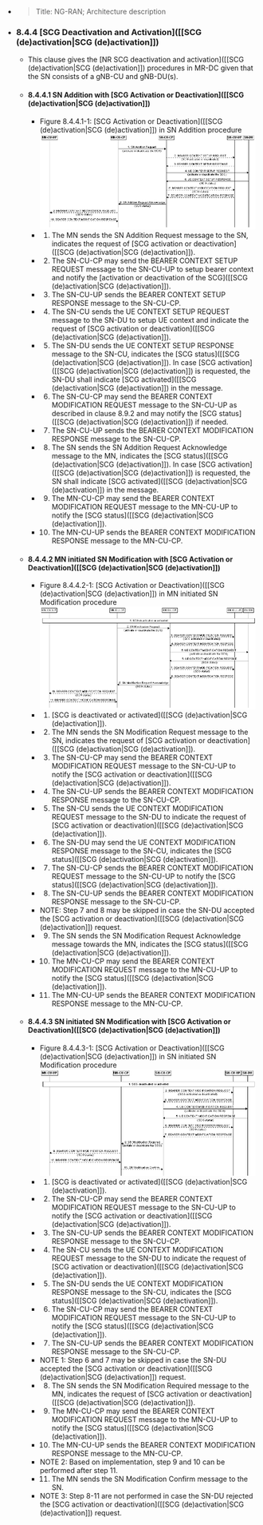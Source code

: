 - > Title: NG-RAN; Architecture description
- ### 8.4.4 [SCG Deactivation and Activation]([[SCG (de)activation|SCG (de)activation]])
	- This clause gives the [NR SCG deactivation and activation]([[SCG (de)activation|SCG (de)activation]]) procedures in MR-DC given that the SN consists of a gNB-CU and gNB-DU(s).
	- #### 8.4.4.1 SN Addition with [SCG Activation or Deactivation]([[SCG (de)activation|SCG (de)activation]])
		- Figure 8.4.4.1-1: [SCG Activation or Deactivation]([[SCG (de)activation|SCG (de)activation]]) in SN Addition procedure
		  ![image.png](../assets/image_1695382506229_0.png)
		- 1. The MN sends the SN Addition Request message to the SN, indicates the request of [SCG activation or deactivation]([[SCG (de)activation|SCG (de)activation]]).
		- 2. The SN-CU-CP may send the BEARER CONTEXT SETUP REQUEST message to the SN-CU-UP to setup bearer context and notify the [activation or deactivation of the SCG]([[SCG (de)activation|SCG (de)activation]]).
		- 3. The SN-CU-UP sends the BEARER CONTEXT SETUP RESPONSE message to the SN-CU-CP.
		- 4. The SN-CU sends the UE CONTEXT SETUP REQUEST message to the SN-DU to setup UE context and indicate the request of [SCG activation or deactivation]([[SCG (de)activation|SCG (de)activation]]).
		- 5. The SN-DU sends the UE CONTEXT SETUP RESPONSE message to the SN-CU, indicates the [SCG status]([[SCG (de)activation|SCG (de)activation]]). In case [SCG activation]([[SCG (de)activation|SCG (de)activation]]) is requested, the SN-DU shall indicate [SCG activated]([[SCG (de)activation|SCG (de)activation]]) in the message.
		- 6. The SN-CU-CP may send the BEARER CONTEXT MODIFICATION REQUEST message to the SN-CU-UP as described in clause 8.9.2 and may notify the [SCG status]([[SCG (de)activation|SCG (de)activation]]) if needed.
		- 7. The SN-CU-UP sends the BEARER CONTEXT MODIFICATION RESPONSE message to the SN-CU-CP.
		- 8. The SN sends the SN Addition Request Acknowledge message to the MN, indicates the [SCG status]([[SCG (de)activation|SCG (de)activation]]). In case [SCG activation]([[SCG (de)activation|SCG (de)activation]]) is requested, the SN shall indicate [SCG activated]([[SCG (de)activation|SCG (de)activation]]) in the message.
		- 9. The MN-CU-CP may send the BEARER CONTEXT MODIFICATION REQUEST message to the MN-CU-UP to notify the [SCG status]([[SCG (de)activation|SCG (de)activation]]).
		- 10. The MN-CU-UP sends the BEARER CONTEXT MODIFICATION RESPONSE message to the MN-CU-CP.
	- #### 8.4.4.2 MN initiated SN Modification with [SCG Activation or Deactivation]([[SCG (de)activation|SCG (de)activation]])
		- Figure 8.4.4.2-1: [SCG Activation or Deactivation]([[SCG (de)activation|SCG (de)activation]]) in MN initiated SN Modification procedure
		  ![image.png](../assets/image_1695382733142_0.png)
		- 1. [SCG is deactivated or activated]([[SCG (de)activation|SCG (de)activation]]).
		- 2. The MN sends the SN Modification Request message to the SN, indicates the request of [SCG activation or deactivation]([[SCG (de)activation|SCG (de)activation]]).
		- 3. The SN-CU-CP may send the BEARER CONTEXT MODIFICATION REQUEST message to the SN-CU-UP to notify the [SCG activation or deactivation]([[SCG (de)activation|SCG (de)activation]]).
		- 4. The SN-CU-UP sends the BEARER CONTEXT MODIFICATION RESPONSE message to the SN-CU-CP.
		- 5. The SN-CU sends the UE CONTEXT MODIFICATION REQUEST message to the SN-DU to indicate the request of [SCG activation or deactivation]([[SCG (de)activation|SCG (de)activation]]).
		- 6. The SN-DU may send the UE CONTEXT MODIFICATION RESPONSE message to the SN-CU, indicates the [SCG status]([[SCG (de)activation|SCG (de)activation]]).
		- 7. The SN-CU-CP sends the BEARER CONTEXT MODIFICATION REQUEST message to the SN-CU-UP to notify the [SCG status]([[SCG (de)activation|SCG (de)activation]]).
		- 8. The SN-CU-UP sends the BEARER CONTEXT MODIFICATION RESPONSE message to the SN-CU-CP.
		- NOTE: Step 7 and 8 may be skipped in case the SN-DU accepted the [SCG activation or deactivation]([[SCG (de)activation|SCG (de)activation]]) request.
		- 9. The SN sends the SN Modification Request Acknowledge message towards the MN, indicates the [SCG status]([[SCG (de)activation|SCG (de)activation]]).
		- 10. The MN-CU-CP may send the BEARER CONTEXT MODIFICATION REQUEST message to the MN-CU-UP to notify the [SCG status]([[SCG (de)activation|SCG (de)activation]]).
		- 11. The MN-CU-UP sends the BEARER CONTEXT MODIFICATION RESPONSE message to the MN-CU-CP.
	- #### 8.4.4.3 SN initiated SN Modification with [SCG Activation or Deactivation]([[SCG (de)activation|SCG (de)activation]])
		- Figure 8.4.4.3-1: [SCG Activation or Deactivation]([[SCG (de)activation|SCG (de)activation]]) in SN initiated SN Modification procedure
		  ![image.png](../assets/image_1695382983583_0.png)
		- 1. [SCG is deactivated or activated]([[SCG (de)activation|SCG (de)activation]]).
		- 2. The SN-CU-CP may send the BEARER CONTEXT MODIFICATION REQUEST message to the SN-CU-UP to notify the [SCG activation or deactivation]([[SCG (de)activation|SCG (de)activation]]).
		- 3. The SN-CU-UP sends the BEARER CONTEXT MODIFICATION RESPONSE message to the SN-CU-CP.
		- 4. The SN-CU sends the UE CONTEXT MODIFICATION REQUEST message to the SN-DU to indicate the request of [SCG activation or deactivation]([[SCG (de)activation|SCG (de)activation]]).
		- 5. The SN-DU sends the UE CONTEXT MODIFICATION RESPONSE message to the SN-CU, indicates the [SCG status]([[SCG (de)activation|SCG (de)activation]]).
		- 6. The SN-CU-CP may send the BEARER CONTEXT MODIFICATION REQUEST message to the SN-CU-UP to notify the [SCG status]([[SCG (de)activation|SCG (de)activation]]).
		- 7. The SN-CU-UP sends the BEARER CONTEXT MODIFICATION RESPONSE message to the SN-CU-CP.
		- NOTE 1: Step 6 and 7 may be skipped in case the SN-DU accepted the [SCG activation or deactivation]([[SCG (de)activation|SCG (de)activation]]) request.
		- 8. The SN sends the SN Modification Required message to the MN, indicates the request of [SCG activation or deactivation]([[SCG (de)activation|SCG (de)activation]]).
		- 9. The MN-CU-CP may send the BEARER CONTEXT MODIFICATION REQUEST message to the MN-CU-UP to notify the [SCG status]([[SCG (de)activation|SCG (de)activation]]).
		- 10. The MN-CU-UP sends the BEARER CONTEXT MODIFICATION RESPONSE message to the MN-CU-CP.
		- NOTE 2:	Based on implementation, step 9 and 10 can be performed after step 11.
		- 11. The MN sends the SN Modification Confirm message to the SN.
		- NOTE 3: Step 8-11 are not performed in case the SN-DU rejected the [SCG activation or deactivation]([[SCG (de)activation|SCG (de)activation]]) request.